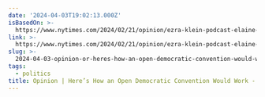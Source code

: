 ```yaml
---
date: '2024-04-03T19:02:13.000Z'
isBasedOn: >-
  https://www.nytimes.com/2024/02/21/opinion/ezra-klein-podcast-elaine-kamarck.html
link: >-
  https://www.nytimes.com/2024/02/21/opinion/ezra-klein-podcast-elaine-kamarck.html
slug: >-
  2024-04-03-opinion-or-heres-how-an-open-democratic-convention-would-work-the-new-yor
tags:
  - politics
title: Opinion | Here’s How an Open Democratic Convention Would Work - The New Yor
---
```


